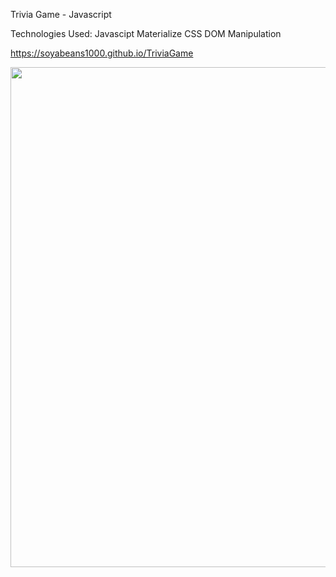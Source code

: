 Trivia Game - Javascript

Technologies Used:
Javascipt
Materialize CSS
DOM Manipulation

https://soyabeans1000.github.io/TriviaGame


<a href="https://soyabeans1000.github.io/TriviaGame
"><img src="https://soyabeans1000.github.io/images/Portfolio/trivia.jpg" width="800"></a>
